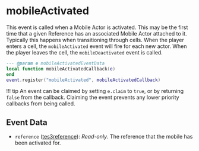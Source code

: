 # mobileActivated

This event is called when a Mobile Actor is activated. This may be the first time that a given Reference has an associated Mobile Actor attached to it. Typically this happens when transitioning through cells. When the player enters a cell, the `mobileActivated` event will fire for each new actor. When the player leaves the cell, the `mobileDeactivated` event is called.

```lua
--- @param e mobileActivatedEventData
local function mobileActivatedCallback(e)
end
event.register("mobileActivated", mobileActivatedCallback)
```

!!! tip
	An event can be claimed by setting `e.claim` to `true`, or by returning `false` from the callback. Claiming the event prevents any lower priority callbacks from being called.

## Event Data

* `reference` ([tes3reference](../../types/tes3reference)): *Read-only*. The reference that the mobile has been activated for.

